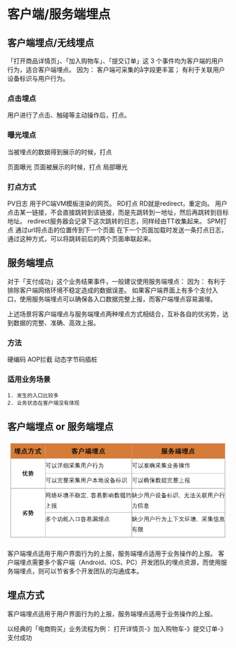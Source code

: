 # 客户端/服务端埋点

## 客户端埋点/无线埋点
「打开商品详情页」、「加入购物车」、「提交订单」这 3 个事件均为客户端的用户行为，适合客户端埋点。
因为：
客户端可采集的å字段更丰富；
有利于关联用户设备标识与用户行为。

### 点击埋点
用户进行了点击、触碰等主动操作后，打点。

### 曝光埋点
当被埋点的数据得到展示的时候，打点

页面曝光
	页面被展示的时候，打点
局部曝光

### 打点方式
PV日志
	用于PC端VM模板渲染的网页。
RD打点
	RD就是redirect，重定向。
	用户点击某一链接，不会直接跳转到该链接，而是先跳转到一地址，然后再跳转到目标地址。
	redirect服务器会记录下这次跳转的日志，同样经由TT收集起来。
SPM打点
	通过url将点击的位置传到下一个页面
	在下一个页面加载时发送一条打点日志，通过这种方式，可以将跳转前后的两个页面串联起来。

## 服务端埋点

对于「支付成功」这个业务结果事件，一般建议使用服务端埋点：
因为：
有利于排除客户端网络环境不稳定造成的数据误差。
如果客户端界面上有多个支付入口，使用服务端埋点可以确保各入口数据完整上报，而客户端埋点容易漏埋。

上述场景将客户端埋点与服务端埋点两种埋点方式相结合，互补各自的优劣势，达到数据的完整、准确、高效上报。

### 方法
硬编码
AOP拦截
动态字节码插桩

### 适用业务场景
```text
1. 发生的入口比较多
2. 业务状态在客户端没有体现
```

## 客户端埋点 or 服务端埋点

![](../_pic/Event-Tracking-Compare.png)

客户端埋点适用于用户界面行为的上报，服务端埋点适用于业务操作的上报。
客户端埋点需要多个客户端（Android、iOS、PC）开发团队的埋点资源，而使用服务端埋点，则可以节省多个开发团队的沟通成本。

## 埋点方式

客户端埋点适用于用户界面行为的上报，服务端埋点适用于业务操作的上报。

以经典的「电商购买」业务流程为例：
打开详情页-》加入购物车-》提交订单-》支付成功
